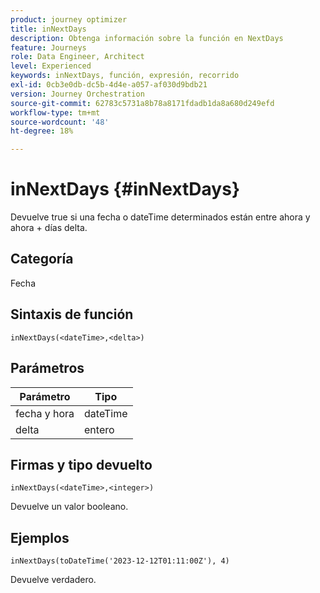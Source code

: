 ```yaml
---
product: journey optimizer
title: inNextDays
description: Obtenga información sobre la función en NextDays
feature: Journeys
role: Data Engineer, Architect
level: Experienced
keywords: inNextDays, función, expresión, recorrido
exl-id: 0cb3e0db-dc5b-4d4e-a057-af030d9bdb21
version: Journey Orchestration
source-git-commit: 62783c5731a8b78a8171fdadb1da8a680d249efd
workflow-type: tm+mt
source-wordcount: '48'
ht-degree: 18%

---
```


# inNextDays {#inNextDays}

Devuelve true si una fecha o dateTime determinados están entre ahora y ahora + días delta.

## Categoría

Fecha

## Sintaxis de función

`inNextDays(<dateTime>,<delta>)`

## Parámetros

| Parámetro | Tipo |
|-----------|------------------|
| fecha y hora | dateTime |
| delta | entero |

## Firmas y tipo devuelto

`inNextDays(<dateTime>,<integer>)`

Devuelve un valor booleano.

## Ejemplos

`inNextDays(toDateTime('2023-12-12T01:11:00Z'), 4)`

Devuelve verdadero.
